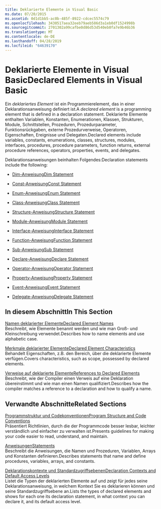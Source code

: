 ```yaml
---
title: Deklarierte Elemente in Visual Basic
ms.date: 07/20/2015
ms.assetid: 0d1d1bb5-ac0b-485f-8922-cdcec5574c79
ms.openlocfilehash: 3430517aea32eeb79aeb586d3a1eb0df1524998b
ms.sourcegitcommit: 2701302a99cafbe0d86d53d540eb0fa7e9b46b36
ms.translationtype: MT
ms.contentlocale: de-DE
ms.lasthandoff: 04/28/2019
ms.locfileid: "64639170"
---
```

# <a name="declared-elements-in-visual-basic"></a><span data-ttu-id="9e004-102">Deklarierte Elemente in Visual Basic</span><span class="sxs-lookup"><span data-stu-id="9e004-102">Declared Elements in Visual Basic</span></span>
<span data-ttu-id="9e004-103">Ein *deklariertes Element* ist ein Programmierelement, das in einer Deklarationsanweisung definiert ist.</span><span class="sxs-lookup"><span data-stu-id="9e004-103">A *declared element* is a programming element that is defined in a declaration statement.</span></span> <span data-ttu-id="9e004-104">Deklarierte Elemente enthalten Variablen, Konstanten, Enumerationen, Klassen, Strukturen, Module, Schnittstellen, Prozeduren, Prozedurparameter, Funktionsrückgaben, externe Prozedurverweise, Operatoren, Eigenschaften, Ereignisse und Delegaten.</span><span class="sxs-lookup"><span data-stu-id="9e004-104">Declared elements include variables, constants, enumerations, classes, structures, modules, interfaces, procedures, procedure parameters, function returns, external procedure references, operators, properties, events, and delegates.</span></span>  
  
 <span data-ttu-id="9e004-105">Deklarationsanweisungen beinhalten Folgendes:</span><span class="sxs-lookup"><span data-stu-id="9e004-105">Declaration statements include the following:</span></span>  
  
- [<span data-ttu-id="9e004-106">Dim-Anweisung</span><span class="sxs-lookup"><span data-stu-id="9e004-106">Dim Statement</span></span>](../../../../visual-basic/language-reference/statements/dim-statement.md)  
  
- [<span data-ttu-id="9e004-107">Const-Anweisung</span><span class="sxs-lookup"><span data-stu-id="9e004-107">Const Statement</span></span>](../../../../visual-basic/language-reference/statements/const-statement.md)  
  
- [<span data-ttu-id="9e004-108">Enum-Anweisung</span><span class="sxs-lookup"><span data-stu-id="9e004-108">Enum Statement</span></span>](../../../../visual-basic/language-reference/statements/enum-statement.md)  
  
- [<span data-ttu-id="9e004-109">Class-Anweisung</span><span class="sxs-lookup"><span data-stu-id="9e004-109">Class Statement</span></span>](../../../../visual-basic/language-reference/statements/class-statement.md)  
  
- [<span data-ttu-id="9e004-110">Structure-Anweisung</span><span class="sxs-lookup"><span data-stu-id="9e004-110">Structure Statement</span></span>](../../../../visual-basic/language-reference/statements/structure-statement.md)  
  
- [<span data-ttu-id="9e004-111">Module-Anweisung</span><span class="sxs-lookup"><span data-stu-id="9e004-111">Module Statement</span></span>](../../../../visual-basic/language-reference/statements/module-statement.md)  
  
- [<span data-ttu-id="9e004-112">Interface-Anweisung</span><span class="sxs-lookup"><span data-stu-id="9e004-112">Interface Statement</span></span>](../../../../visual-basic/language-reference/statements/interface-statement.md)  
  
- [<span data-ttu-id="9e004-113">Function-Anweisung</span><span class="sxs-lookup"><span data-stu-id="9e004-113">Function Statement</span></span>](../../../../visual-basic/language-reference/statements/function-statement.md)  
  
- [<span data-ttu-id="9e004-114">Sub-Anweisung</span><span class="sxs-lookup"><span data-stu-id="9e004-114">Sub Statement</span></span>](../../../../visual-basic/language-reference/statements/sub-statement.md)  
  
- [<span data-ttu-id="9e004-115">Declare-Anweisung</span><span class="sxs-lookup"><span data-stu-id="9e004-115">Declare Statement</span></span>](../../../../visual-basic/language-reference/statements/declare-statement.md)  
  
- [<span data-ttu-id="9e004-116">Operator-Anweisung</span><span class="sxs-lookup"><span data-stu-id="9e004-116">Operator Statement</span></span>](../../../../visual-basic/language-reference/statements/operator-statement.md)  
  
- [<span data-ttu-id="9e004-117">Property-Anweisung</span><span class="sxs-lookup"><span data-stu-id="9e004-117">Property Statement</span></span>](../../../../visual-basic/language-reference/statements/property-statement.md)  
  
- [<span data-ttu-id="9e004-118">Event-Anweisung</span><span class="sxs-lookup"><span data-stu-id="9e004-118">Event Statement</span></span>](../../../../visual-basic/language-reference/statements/event-statement.md)  
  
- [<span data-ttu-id="9e004-119">Delegate-Anweisung</span><span class="sxs-lookup"><span data-stu-id="9e004-119">Delegate Statement</span></span>](../../../../visual-basic/language-reference/statements/delegate-statement.md)  
  
## <a name="in-this-section"></a><span data-ttu-id="9e004-120">In diesem Abschnitt</span><span class="sxs-lookup"><span data-stu-id="9e004-120">In This Section</span></span>  
 [<span data-ttu-id="9e004-121">Namen deklarierter Elemente</span><span class="sxs-lookup"><span data-stu-id="9e004-121">Declared Element Names</span></span>](../../../../visual-basic/programming-guide/language-features/declared-elements/declared-element-names.md)  
 <span data-ttu-id="9e004-122">Beschreibt, wie Elemente benannt werden und wie man Groß- und Kleinschreibung verwendet.</span><span class="sxs-lookup"><span data-stu-id="9e004-122">Describes how to name elements and use alphabetic case.</span></span>  
  
 [<span data-ttu-id="9e004-123">Merkmale deklarierter Elemente</span><span class="sxs-lookup"><span data-stu-id="9e004-123">Declared Element Characteristics</span></span>](../../../../visual-basic/programming-guide/language-features/declared-elements/declared-element-characteristics.md)  
 <span data-ttu-id="9e004-124">Behandelt Eigenschaften, z.B. den Bereich, über die deklarierte Elemente verfügen.</span><span class="sxs-lookup"><span data-stu-id="9e004-124">Covers characteristics, such as scope, possessed by declared elements.</span></span>  
  
 [<span data-ttu-id="9e004-125">Verweise auf deklarierte Elemente</span><span class="sxs-lookup"><span data-stu-id="9e004-125">References to Declared Elements</span></span>](../../../../visual-basic/programming-guide/language-features/declared-elements/references-to-declared-elements.md)  
 <span data-ttu-id="9e004-126">Beschreibt, wie der Compiler einen Verweis auf eine Deklaration übereinstimmt und wie man einen Namen qualifiziert.</span><span class="sxs-lookup"><span data-stu-id="9e004-126">Describes how the compiler matches a reference to a declaration and how to qualify a name.</span></span>  
  
## <a name="related-sections"></a><span data-ttu-id="9e004-127">Verwandte Abschnitte</span><span class="sxs-lookup"><span data-stu-id="9e004-127">Related Sections</span></span>  
 [<span data-ttu-id="9e004-128">Programmstruktur und Codekonventionen</span><span class="sxs-lookup"><span data-stu-id="9e004-128">Program Structure and Code Conventions</span></span>](../../../../visual-basic/programming-guide/program-structure/program-structure-and-code-conventions.md)  
 <span data-ttu-id="9e004-129">Präsentiert Richtlinien, durch die der Programmcode besser lesbar, leichter verständlich und einfacher zu verwalten ist.</span><span class="sxs-lookup"><span data-stu-id="9e004-129">Presents guidelines for making your code easier to read, understand, and maintain.</span></span>  
  
 [<span data-ttu-id="9e004-130">Anweisungen</span><span class="sxs-lookup"><span data-stu-id="9e004-130">Statements</span></span>](../../../../visual-basic/language-reference/statements/index.md)  
 <span data-ttu-id="9e004-131">Beschreibt die Anweisungen, die Namen und Prozeduren, Variablen, Arrays und Konstanten definieren.</span><span class="sxs-lookup"><span data-stu-id="9e004-131">Describes statements that name and define procedures, variables, arrays, and constants.</span></span>  
  
 [<span data-ttu-id="9e004-132">Deklarationskontexte und Standardzugriffsebenen</span><span class="sxs-lookup"><span data-stu-id="9e004-132">Declaration Contexts and Default Access Levels</span></span>](../../../../visual-basic/language-reference/statements/declaration-contexts-and-default-access-levels.md)  
 <span data-ttu-id="9e004-133">Listet die Typen der deklarierten Elemente auf und zeigt für jedes seine Deklarationsanweisung, in welchem Kontext Sie es deklarieren können und seine Standardzugriffsebene an.</span><span class="sxs-lookup"><span data-stu-id="9e004-133">Lists the types of declared elements and shows for each one its declaration statement, in what context you can declare it, and its default access level.</span></span>
